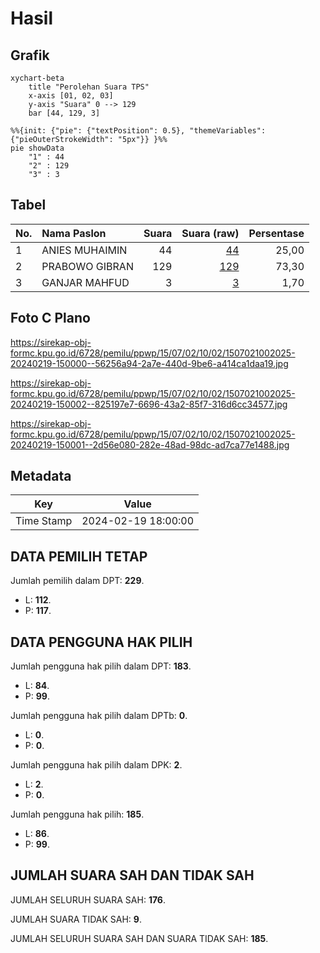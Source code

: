 # Hasil

## Grafik

```mermaid
xychart-beta
    title "Perolehan Suara TPS"
    x-axis [01, 02, 03]
    y-axis "Suara" 0 --> 129
    bar [44, 129, 3]
```

```mermaid
%%{init: {"pie": {"textPosition": 0.5}, "themeVariables": {"pieOuterStrokeWidth": "5px"}} }%%
pie showData
    "1" : 44
    "2" : 129
    "3" : 3
```

## Tabel

| No. | Nama Paslon    | Suara | Suara (raw) | Persentase |
|:--- |:-------------- | -----:| -----------:| ----------:|
| 1   | ANIES MUHAIMIN | 44    | [44][p-1]   | 25,00      |
| 2   | PRABOWO GIBRAN | 129   | [129][p-2]  | 73,30      |
| 3   | GANJAR MAHFUD  | 3     | [3][p-3]    | 1,70       |


[p-1]: https://github.com/gigit-pemilu/pemilu-2024-15-jambi/blob/main/pilpres/hitung-suara/sub/15-jambi/sub/07-tanjung-jabung-timur/sub/02-nipah-panjang/sub/1002-nipah-panjang-ii/sub/025-tps/sub/paslon-1.txt
[p-2]: https://github.com/gigit-pemilu/pemilu-2024-15-jambi/blob/main/pilpres/hitung-suara/sub/15-jambi/sub/07-tanjung-jabung-timur/sub/02-nipah-panjang/sub/1002-nipah-panjang-ii/sub/025-tps/sub/paslon-2.txt
[p-3]: https://github.com/gigit-pemilu/pemilu-2024-15-jambi/blob/main/pilpres/hitung-suara/sub/15-jambi/sub/07-tanjung-jabung-timur/sub/02-nipah-panjang/sub/1002-nipah-panjang-ii/sub/025-tps/sub/paslon-3.txt

## Foto C Plano

https://sirekap-obj-formc.kpu.go.id/6728/pemilu/ppwp/15/07/02/10/02/1507021002025-20240219-150000--56256a94-2a7e-440d-9be6-a414ca1daa19.jpg

https://sirekap-obj-formc.kpu.go.id/6728/pemilu/ppwp/15/07/02/10/02/1507021002025-20240219-150002--825197e7-6696-43a2-85f7-316d6cc34577.jpg

https://sirekap-obj-formc.kpu.go.id/6728/pemilu/ppwp/15/07/02/10/02/1507021002025-20240219-150001--2d56e080-282e-48ad-98dc-ad7ca77e1488.jpg


## Metadata

| Key        | Value               |
| ---------- | ------------------- |
| Time Stamp | 2024-02-19 18:00:00 |


## DATA PEMILIH TETAP

Jumlah pemilih dalam DPT: **229**.
 * L: **112**.
 * P: **117**.

## DATA PENGGUNA HAK PILIH

Jumlah pengguna hak pilih dalam DPT: **183**.
 * L: **84**.
 * P: **99**.

Jumlah pengguna hak pilih dalam DPTb: **0**.
 * L: **0**.
 * P: **0**.

Jumlah pengguna hak pilih dalam DPK: **2**.
 * L: **2**.
 * P: **0**.

Jumlah pengguna hak pilih: **185**.
 * L: **86**.
 * P: **99**.

## JUMLAH SUARA SAH DAN TIDAK SAH

JUMLAH SELURUH SUARA SAH: **176**.

JUMLAH SUARA TIDAK SAH: **9**.

JUMLAH SELURUH SUARA SAH DAN SUARA TIDAK SAH: **185**.


